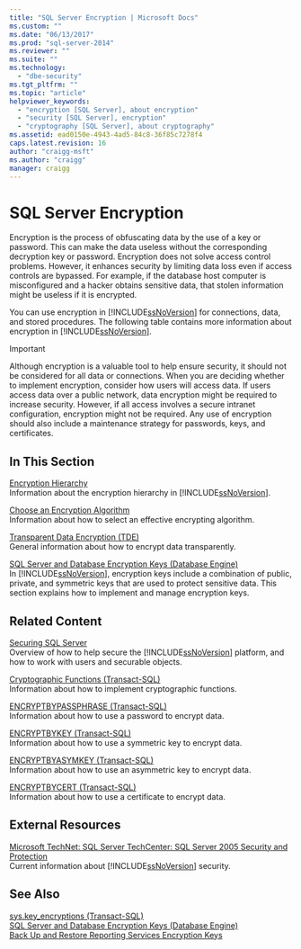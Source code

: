 ```yaml
---
title: "SQL Server Encryption | Microsoft Docs"
ms.custom: ""
ms.date: "06/13/2017"
ms.prod: "sql-server-2014"
ms.reviewer: ""
ms.suite: ""
ms.technology: 
  - "dbe-security"
ms.tgt_pltfrm: ""
ms.topic: "article"
helpviewer_keywords: 
  - "encryption [SQL Server], about encryption"
  - "security [SQL Server], encryption"
  - "cryptography [SQL Server], about cryptography"
ms.assetid: ead0150e-4943-4ad5-84c8-36f85c7278f4
caps.latest.revision: 16
author: "craigg-msft"
ms.author: "craigg"
manager: craigg
---
```

# SQL Server Encryption
  Encryption is the process of obfuscating data by the use of a key or password. This can make the data useless without the corresponding decryption key or password. Encryption does not solve access control problems. However, it enhances security by limiting data loss even if access controls are bypassed. For example, if the database host computer is misconfigured and a hacker obtains sensitive data, that stolen information might be useless if it is encrypted.  
  
 You can use encryption in [!INCLUDE[ssNoVersion](../../../includes/ssnoversion-md.md)] for connections, data, and stored procedures. The following table contains more information about encryption in [!INCLUDE[ssNoVersion](../../../includes/ssnoversion-md.md)].  
  
> [!IMPORTANT]  
>  Although encryption is a valuable tool to help ensure security, it should not be considered for all data or connections. When you are deciding whether to implement encryption, consider how users will access data. If users access data over a public network, data encryption might be required to increase security. However, if all access involves a secure intranet configuration, encryption might not be required. Any use of encryption should also include a maintenance strategy for passwords, keys, and certificates.  
  
## In This Section  
 [Encryption Hierarchy](encryption-hierarchy.md)  
 Information about the encryption hierarchy in [!INCLUDE[ssNoVersion](../../../includes/ssnoversion-md.md)].  
  
 [Choose an Encryption Algorithm](choose-an-encryption-algorithm.md)  
 Information about how to select an effective encrypting algorithm.  
  
 [Transparent Data Encryption &#40;TDE&#41;](transparent-data-encryption.md)  
 General information about how to encrypt data transparently.  
  
 [SQL Server and Database Encryption Keys &#40;Database Engine&#41;](sql-server-and-database-encryption-keys-database-engine.md)  
 In [!INCLUDE[ssNoVersion](../../../includes/ssnoversion-md.md)], encryption keys include a combination of public, private, and symmetric keys that are used to protect sensitive data. This section explains how to implement and manage encryption keys.  
  
## Related Content  
 [Securing SQL Server](../securing-sql-server.md)  
 Overview of how to help secure the [!INCLUDE[ssNoVersion](../../../includes/ssnoversion-md.md)] platform, and how to work with users and securable objects.  
  
 [Cryptographic Functions &#40;Transact-SQL&#41;](/sql/t-sql/functions/cryptographic-functions-transact-sql)  
 Information about how to implement cryptographic functions.  
  
 [ENCRYPTBYPASSPHRASE &#40;Transact-SQL&#41;](/sql/t-sql/functions/encryptbypassphrase-transact-sql)  
 Information about how to use a password to encrypt data.  
  
 [ENCRYPTBYKEY &#40;Transact-SQL&#41;](/sql/t-sql/functions/encryptbykey-transact-sql)  
 Information about how to use a symmetric key to encrypt data.  
  
 [ENCRYPTBYASYMKEY &#40;Transact-SQL&#41;](/sql/t-sql/functions/encryptbyasymkey-transact-sql)  
 Information about how to use an asymmetric key to encrypt data.  
  
 [ENCRYPTBYCERT &#40;Transact-SQL&#41;](/sql/t-sql/functions/encryptbycert-transact-sql)  
 Information about how to use a certificate to encrypt data.  
  
## External Resources  
 [Microsoft TechNet: SQL Server TechCenter: SQL Server 2005 Security and Protection](http://www.microsoft.com/technet/prodtechnol/sql/2005/library/security.mspx)  
 Current information about [!INCLUDE[ssNoVersion](../../../includes/ssnoversion-md.md)] security.  
  
## See Also  
 [sys.key_encryptions &#40;Transact-SQL&#41;](/sql/relational-databases/system-catalog-views/sys-key-encryptions-transact-sql)   
 [SQL Server and Database Encryption Keys &#40;Database Engine&#41;](sql-server-and-database-encryption-keys-database-engine.md)   
 [Back Up and Restore Reporting Services Encryption Keys](../../../reporting-services/install-windows/ssrs-encryption-keys-back-up-and-restore-encryption-keys.md)  
  
  
